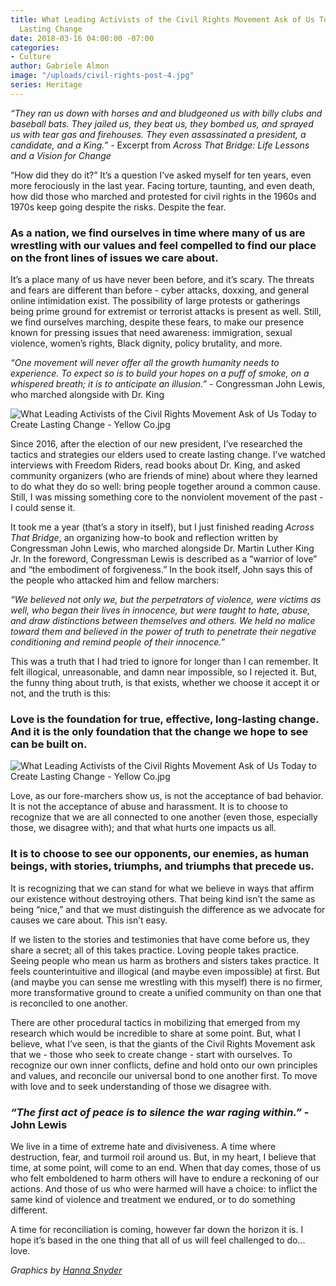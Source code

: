 ```yaml
---
title: What Leading Activists of the Civil Rights Movement Ask of Us Today to Create
  Lasting Change
date: 2018-03-16 04:00:00 -07:00
categories:
- Culture
author: Gabriele Almon
image: "/uploads/civil-rights-post-4.jpg"
series: Heritage
---
```


*“They ran us down with horses and and bludgeoned us with billy clubs and baseball bats. They jailed us, they beat us, they bombed us, and sprayed us with tear gas and firehouses. They even assassinated a president, a candidate, and a King.”* - Excerpt from *Across That Bridge: Life Lessons and a Vision for Change*

“How did they do it?” It’s a question I’ve asked myself for ten years, even more ferociously in the last year. Facing torture, taunting, and even death, how did those who marched and protested for civil rights in the 1960s and 1970s keep going despite the risks. Despite the fear.

### As a nation, we find ourselves in time where many of us are wrestling with our values and feel compelled to find our place on the front lines of issues we care about.

It’s a place many of us have never been before, and it’s scary. The threats and fears are different than before - cyber attacks, doxxing, and general online intimidation exist. The possibility of large protests or gatherings being prime ground for extremist or terrorist attacks is present as well. Still, we find ourselves marching, despite these fears, to make our presence known for pressing issues that need awareness: immigration, sexual violence, women’s rights, Black dignity, policy brutality, and more.

*“One movement will never offer all the growth humanity needs to experience. To expect so is to build your hopes on a puff of smoke, on a whispered breath; it is to anticipate an illusion.”* - Congressman John Lewis, who marched alongside with Dr. King

![What Leading Activists of the Civil Rights Movement Ask of Us Today to Create Lasting Change - Yellow Co.jpg](/uploads/civil-rights-post-5-eb064c.jpg)

Since 2016, after the election of our new president, I’ve researched the tactics and strategies our elders used to create lasting change. I’ve watched interviews with Freedom Riders, read books about Dr. King, and asked community organizers (who are friends of mine) about where they learned to do what they do so well: bring people together around a common cause. Still, I was missing something core to the nonviolent movement of the past - I could sense it.

It took me a year (that’s a story in itself), but I just finished reading *Across That Bridge*, an organizing how-to book and reflection written by Congressman John Lewis, who marched alongside Dr. Martin Luther King Jr. In the foreword, Congressman Lewis is described as a “warrior of love” and “the embodiment of forgiveness.” In the book itself, John says this of the people who attacked him and fellow marchers:

*“We believed not only we, but the perpetrators of violence, were victims as well, who began their lives in innocence, but were taught to hate, abuse, and draw distinctions between themselves and others. We held no malice toward them and believed in the power of truth to penetrate their negative conditioning and remind people of their innocence.”*

This was a truth that I had tried to ignore for longer than I can remember. It felt illogical, unreasonable, and damn near impossible, so I rejected it. But, the funny thing about truth, is that exists, whether we choose it accept it or not, and the truth is this:

### Love is the foundation for true, effective, long-lasting change. And it is the only foundation that the change we hope to see can be built on.

![What Leading Activists of the Civil Rights Movement Ask of Us Today to Create Lasting Change - Yellow Co.jpg](/uploads/civil-rights-post-6.jpg)

Love, as our fore-marchers show us, is not the acceptance of bad behavior. It is not the acceptance of abuse and harassment. It is to choose to recognize that we are all connected to one another (even those, especially those, we disagree with); and that what hurts one impacts us all.

### It is to choose to see our opponents, our enemies, as human beings, with stories, triumphs, and triumphs that precede us.

It is recognizing that we can stand for what we believe in ways that affirm our existence without destroying others. That being kind isn’t the same as being “nice,” and that we must distinguish the difference as we advocate for causes we care about. This isn’t easy.

If we listen to the stories and testimonies that have come before us, they share a secret; all of this takes practice. Loving people takes practice. Seeing people who mean us harm as brothers and sisters takes practice. It feels counterintuitive and illogical (and maybe even impossible) at first. But (and maybe you can sense me wrestling with this myself) there is no firmer, more transformative ground to create a unified community on than one that is reconciled to one another.

There are other procedural tactics in mobilizing that emerged from my research which would be incredible to share at some point. But, what I believe, what I’ve seen, is that the giants of the Civil Rights Movement ask that we - those who seek to create change - start with ourselves. To recognize our own inner conflicts, define and hold onto our own principles and values, and reconcile our universal bond to one another first. To move with love and to seek understanding of those we disagree with.

### *“The first act of peace is to silence the war raging within.”* - John Lewis

We live in a time of extreme hate and divisiveness. A time where destruction, fear, and turmoil roil around us. But, in my heart, I believe that time, at some point, will come to an end. When that day comes, those of us who felt emboldened to harm others will have to endure a reckoning of our actions. And those of us who were harmed will have a choice: to inflict the same kind of violence and treatment we endured, or to do something different.

A time for reconciliation is coming, however far down the horizon it is. I hope it’s based in the one thing that all of us will feel challenged to do... love.

*Graphics by [Hanna Snyder](http://www.hannasnyder.com/)*